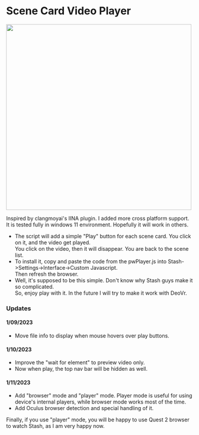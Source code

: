 # Scene Card Video Player
<p>
<img src="https://user-images.githubusercontent.com/22040708/211264163-5f25f566-8217-4334-9df6-ca742a5e92c5.png" width=500 />
<p>
Inspired by clangmoyai's IINA plugin. I added more cross platform support. <br>
It is tested fully in windows 11 environment. Hopefully it will work in others. <br>

* The script will add a simple "Play" button for each scene card. You click on it, and the video get played.<br>
You click on the video, then it will disappear. You are back to the scene list. <br>
* To install it, copy and paste the code from the pwPlayer.js into Stash->Settings->Interface->Custom Javascript.<br>
Then refresh the browser.
* Well, it's supposed to be this simple. Don't know why Stash guys make it so complicated. <br>
So, enjoy play with it. In the future I will try to make it work with DeoVr.

### Updates
#### 1/09/2023
* Move file info to display when mouse hovers over play buttons.
#### 1/10/2023
* Improve the "wait for element" to preview video only.
* Now when play, the top nav bar will be hidden as well.
#### 1/11/2023
* Add "browser" mode and "player" mode. Player mode is useful for using device's internal players, while browser mode works most of the time.
* Add Oculus browser detection and special handling of it.
<p>
Finally, if you use "player" mode, you will be happy to use Quest 2 browser to watch Stash, as I am very happy now.
